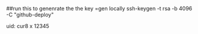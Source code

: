##run this to genenrate the the key =gen locally
ssh-keygen -t rsa -b 4096 -C "github-deploy"

uid: cur8 x 12345